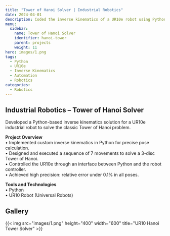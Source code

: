 ```yaml
---
title: "Tower of Hanoi Solver | Industrial Robotics"
date: 2024-04-01
description: Coded the inverse kinematics of a UR10e robot using Python and tested it by solving a Tower of Hanoi with 7 movements.
menu:
  sidebar:
    name: Tower of Hanoi Solver
    identifier: hanoi-tower
    parent: projects
    weight: 11
hero: images/1.png
tags:
  - Python
  - UR10e
  - Inverse Kinematics
  - Automation
  - Robotics
categories:
  - Robotics
---
```


## Industrial Robotics – Tower of Hanoi Solver

Developed a Python-based inverse kinematics solution for a UR10e industrial robot to solve the classic Tower of Hanoi problem.

**Project Overview**  
• Implemented custom inverse kinematics in Python for precise pose calculation.  
• Designed and executed a sequence of 7 movements to solve a 3-disc Tower of Hanoi.  
• Controlled the UR10e through an interface between Python and the robot controller.  
• Achieved high precision: relative error under 0.1% in all poses.  


**Tools and Technologies**  
• Python  
• UR10 Robot (Universal Robots)  

## Gallery

{{< img src="images/1.png" height="400" width="600" title="UR10 Hanoi Tower Solver" >}}

<!-- <div style="display: grid; grid-template-columns: repeat(auto-fit, minmax(250px, 1fr)); gap: 10px;">
  <img src="images/1.png" alt="UR10 Hanoi Tower Solver" style="width: 100%; border-radius: 8px;">
</div> -->
